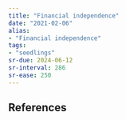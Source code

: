```yaml
---
title: "Financial independence"
date: "2021-02-06"
alias:
- "Financial independence"
tags:
- "seedlings"
sr-due: 2024-06-12
sr-interval: 286
sr-ease: 250
---
```




## References


